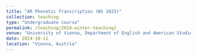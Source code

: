 ```yaml
---
title: "AR Phonetic Transcription (WS 2023)"
collection: teaching
type: "Undergraduate course"
permalink: /teaching/2024-winter-teaching1
venue: "University of Vienna, Department of English and American Studies"
date: 2024-10-11
location: "Vienna, Austria"
---
```


